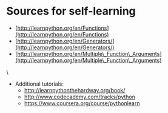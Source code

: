 # Sources for self-learning

* [http://learnpython.org/en/Functions](http://learnpython.org/en/Functions)
* [http://learnpython.org/en/Generators/](http://learnpython.org/en/Generators/)
* [http://learnpython.org/en/Multiple\_Function\_Arguments](http://learnpython.org/en/Multiple\_Function\_Arguments)

\


* Additional tutorials:
  * http://learnpythonthehardway.org/book/
  * http://www.codecademy.com/tracks/python
  * https://www.coursera.org/course/pythonlearn
